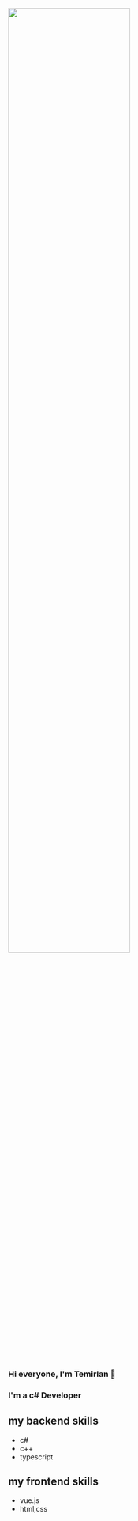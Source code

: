 <img src="https://cdnb.artstation.com/p/assets/images/images/035/019/793/original/tima-baish-wellcum.gif?1613903332" width="70%">

### Hi everyone, I'm Temirlan 👋

### I'm a c# Developer

## my backend skills

- c#
- c++
- typescript

## my frontend skills

- vue.js
- html,css


